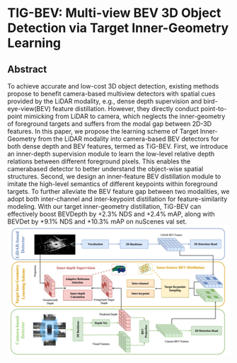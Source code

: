 
# TIG-BEV: Multi-view BEV 3D Object Detection via Target Inner-Geometry Learning </h1>


## Abstract

To achieve accurate and low-cost 3D object detection, existing methods propose to benefit camera-based multiview detectors with spatial cues provided by the LiDAR modality, e.g., dense depth supervision and bird-eye-view(BEV) feature distillation. However, they directly conduct point-to-point mimicking from LiDAR to camera, which neglects the inner-geometry of foreground targets and suffers from the modal gap between 2D-3D features. In this paper, we propose the learning scheme of Target Inner-Geometry from the LiDAR modality into camera-based BEV detectors for both dense depth and BEV features, termed as TiG-BEV. First, we introduce an inner-depth supervision module to learn the low-level relative depth relations between different foreground pixels. This enables the camerabased detector to better understand the object-wise spatial structures. Second, we design an inner-feature BEV distillation module to imitate the high-level semantics of different keypoints within foreground targets. To further alleviate the BEV feature gap between two modalities, we adopt both inter-channel and inter-keypoint distillation for feature-similarity modeling. With our target inner-geometry distillation, TiG-BEV can effectively boost BEVDepth by +2.3% NDS and +2.4% mAP, along with BEVDet by +9.1% NDS and +10.3% mAP on nuScenes val set.
![pipeline](figures/framwork.png)
